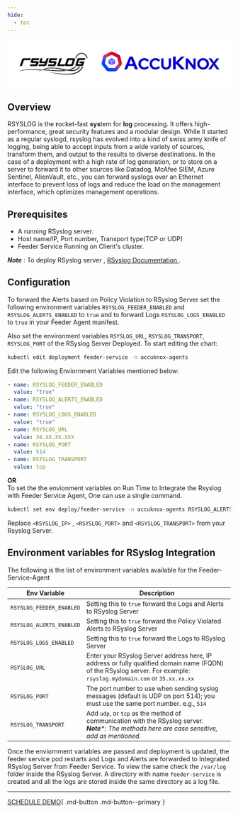 ```yaml
---
hide:
  - toc
---
```


![](./images/rsyslog-accuknox.png)
## **Overview** 
RSYSLOG is the  <b>r</b>ocket-fast <b>sys</b>tem for <b>log</b> processing.
It offers high-performance, great security features and a modular design. While it started as a regular syslogd, rsyslog has evolved into a kind of swiss army knife of logging, being able to accept inputs from a wide variety of sources, transform them, and output to the results to diverse destinations.
In the case of a deployment with a high rate of log generation, or to store on a server to forward it to other sources like Datadog, McAfee SIEM, Azure Sentinel, AlienVault, etc., you can forward syslogs over an Ethernet interface to prevent loss of logs and reduce the load on the management interface, which optimizes management operations.
##  Prerequisites
- A running RSyslog server.
- Host name/IP, Port number, Transport type(TCP or UDP) 
- Feeder Service Running on Client's cluster. 

 ***Note*** : To deploy RSyslog server , [RSyslog Documentation  ](https://www.rsyslog.com/doc/v8-stable/).

##  Configuration 
To forward the Alerts based on Policy Violation to RSyslog Server set the following environment variables `RSYSLOG_FEEDER_ENABLED` and `RSYSLOG_ALERTS_ENABLED` to `true` and to forward Logs `RSYSLOG_LOGS_ENABLED` to `true` in your Feeder Agent manifest.

Also set the environment variables `RSYSLOG_URL`, `RSYSLOG_TRANSPORT`, `RSYSLOG_PORT` of the RSyslog Server Deployed.
To start editing the chart: 
```sh
kubectl edit deployment feeder-service -n accuknox-agents
```
Edit the following Enviornment Variables mentioned below: 

```yaml
- name: RSYSLOG_FEEDER_ENABLED
  value: "true"
- name: RSYSLOG_ALERTS_ENABLED
  value: "true"
- name: RSYSLOG_LOGS_ENABLED
  value: "true"
- name: RSYSLOG_URL
  value: 34.XX.XX.XXX
- name: RSYSLOG_PORT
  value: 514  
- name: RSYSLOG_TRANSPORT
  value: tcp
```
 **OR** </br>
To set the the envionment variables on Run Time to Integrate the Rsyslog with Feeder Service Agent,  One can use a single command. 

```sh
kubectl set env deploy/feeder-service -n accuknox-agents RSYSLOG_ALERTS_ENABLED=true RSYSLOG_FEEDER_ENABLED=true RSYSLOG_LOGS_ENABLED=false RSYSLOG_URL=<RSYSLOG_IP> RSYSLOG_PORT=<RSYSLOG_PORT> RSYSLOG_TRANSPORT=<RSYSLOG_TRANSPORT>
```
   Replace `<RSYSLOG_IP>` , `<RSYSLOG_PORT>` and `<RSYSLOG_TRANSPORT>` from your Rsyslog Server.

## Environment variables for RSyslog Integration

The following is the list of environment variables available for the Feeder-Service-Agent


| Env Variable                                   | Description                                                                                                                                                         |
|------------------------------------------------|---------------------------------------------------------------------------------------------------------------------------------------------------------------------|
| `RSYSLOG_FEEDER_ENABLED`                       | Setting this to `true` forward the Logs and Alerts to RSyslog Server                                                                                                   |
| `RSYSLOG_ALERTS_ENABLED`                       | Setting this to `true` forward the Policy Violated Alerts to RSyslog Server                                                                                            |
| `RSYSLOG_LOGS_ENABLED`                         | Setting this to `true` forward the Logs to RSyslog Server                                                                                                              |
| `RSYSLOG_URL`                                  | Enter your RSyslog Server address here, IP address or fully qualified domain name (FQDN) of the RSyslog server. For example: `rsyslog.mydomain.com` or `35.xx.xx.xx`|                                                                                                                                                                                                                   |
| `RSYSLOG_PORT`                                 | The port number to use when sending syslog messages (default is UDP on port 514); you must use the same port number.  e.g., `514`                                   |
| `RSYSLOG_TRANSPORT`                            | Add `udp`, or `tcp` as the method of communication with the RSyslog server. <br>***Note****: *The methods here are case sensitive, add as mentioned.*                                                                                                                                                                                                                                                                                    



Once the enviornment variables are passed and deployment is updated, the feeder service pod restarts and Logs and Alerts are forwarded to Integrated RSyslog Server from Feeder Service. 
To view the same check the `/var/log` folder inside the RSyslog Server. A directory with name `feeder-service` is created and all the logs are stored inside the same directory as a log file. 
                                                                                                                                        

- - - 
[SCHEDULE DEMO](https://www.accuknox.com/contact-us){ .md-button .md-button--primary }